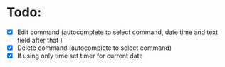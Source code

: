 # Todo:

- [x] Edit command (autocomplete to select command, date time and text field after that )
- [x] Delete command (autocomplete to select command)
- [x] If using only time set timer for current date
